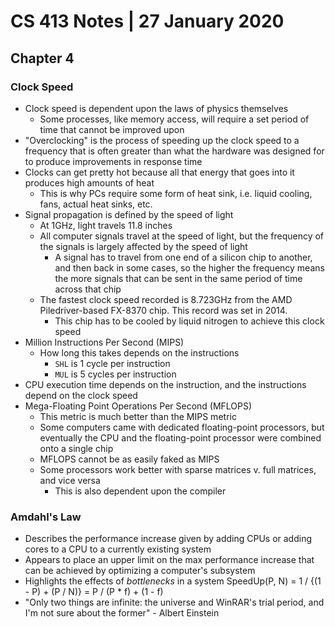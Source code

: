# CS 413 Notes | 27 January 2020
## Chapter 4
### Clock Speed
- Clock speed is dependent upon the laws of physics themselves
  - Some processes, like memory access, will require a set period of time that cannot be improved upon
- "Overclocking" is the process of speeding up the clock speed to a frequency that is often greater than what the hardware was designed for to produce improvements in response time
- Clocks can get pretty hot because all that energy that goes into it produces high amounts of heat
  - This is why PCs require some form of heat sink, i.e. liquid cooling, fans, actual heat sinks, etc.
- Signal propagation is defined by the speed of light
  - At 1GHz, light travels 11.8 inches
  - All computer signals travel at the speed of light, but the frequency of the signals is largely affected by the speed of light
    - A signal has to travel from one end of a silicon chip to another, and then back in some cases, so the higher the frequency means the more signals that can be sent in the same period of time across that chip
  - The fastest clock speed recorded is 8.723GHz from the AMD Piledriver-based FX-8370 chip. This record was set in 2014.
    - This chip has to be cooled by liquid nitrogen to achieve this clock speed
- Million Instructions Per Second (MIPS)
  - How long this takes depends on the instructions
    - `SHL` is 1 cycle per instruction
    - `MUL` is 5 cycles per instruction
- CPU execution time depends on the instruction, and the instructions depend on the clock speed
- Mega-Floating Point Operations Per Second (MFLOPS)
  - This metric is much better than the MIPS metric
  - Some computers came with dedicated floating-point processors, but eventually the CPU and the floating-point processor were combined onto a single chip
  - MFLOPS cannot be as easily faked as MIPS
  - Some processors work better with sparse matrices v. full matrices, and vice versa
    - This is also dependent upon the compiler

### Amdahl's Law
- Describes the performance increase given by adding CPUs or adding cores to a CPU to a currently existing system
- Appears to place an upper limit on the max performance increase that can be achieved by optimizing a computer's subsystem
- Highlights the effects of *bottlenecks* in a system
      SpeedUp(P, N) = 1 / {(1 - P) + (P / N)}
                    = P / (P * f) + (1 - f)
- "Only two things are infinite: the universe and WinRAR's trial period, and I'm not sure about the former" - Albert Einstein
